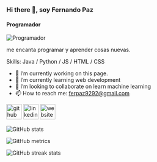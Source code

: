 ### Hi there 👋, soy Fernando Paz
#### Programador
![Programador](https://arturssmirnovs.github.io/github-profile-readme-generator/images/banner.png)

me encanta programar y aprender cosas nuevas.

Skills: Java / Python / JS / HTML / CSS

- 🔭 I’m currently working on this page. 
- 🌱 I’m currently learning web development 
- 👯 I’m looking to collaborate on learn machine learning 
- 📫 How to reach me: ferpaz9292@gmail.com 


[<img src='https://cdn.jsdelivr.net/npm/simple-icons@3.0.1/icons/github.svg' alt='github' height='40'>](https://github.com/fernandopaz1)  [<img src='https://cdn.jsdelivr.net/npm/simple-icons@3.0.1/icons/linkedin.svg' alt='linkedin' height='40'>](https://www.linkedin.com/in/https://www.linkedin.com/in/ferpaz//)  [<img src='https://cdn.jsdelivr.net/npm/simple-icons@3.0.1/icons/icloud.svg' alt='website' height='40'>](https://lichess.org/@/fernandopaz1)  

![GitHub stats](https://github-readme-stats.vercel.app/api?username=fernandopaz1&show_icons=true&count_private=true)  

![GitHub metrics](https://metrics.lecoq.io/fernandopaz1)  

![GitHub streak stats](https://github-readme-streak-stats.herokuapp.com/?user=fernandopaz1)  

